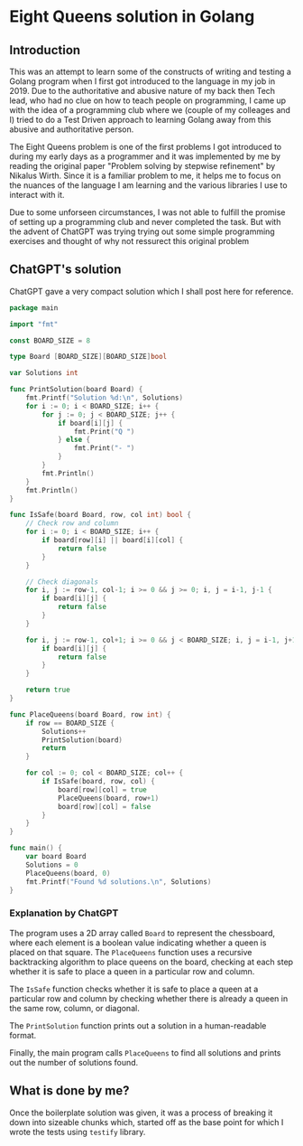 # Eight Queens solution in Golang

## Introduction

This was an attempt to learn some of the constructs of writing and testing a Golang program when I first got introduced to the language in my job in 2019. Due to the authoritative and abusive nature of my back then Tech lead, who had no clue on how to teach people on programming, I came up with the idea of a programming club where we (couple of my colleages and I) tried to do a Test Driven approach to learning Golang away from this abusive and authoritative person.

The Eight Queens problem is one of the first problems I got introduced to during my early days as a programmer and it was implemented by me by reading the original paper "Problem solving by stepwise refinement" by Nikalus Wirth. Since it is a familiar problem to me, it helps me to focus on the nuances of the language I am learning and the various libraries I use to interact with it.

Due to some unforseen circumstances, I was not able to fulfill the promise of setting up a programming club and never completed the task. But with the advent of ChatGPT was trying trying out some simple programming exercises and thought of why not ressurect this original problem

## ChatGPT's solution

ChatGPT gave a very compact solution which I shall post here for reference.

```go
package main

import "fmt"

const BOARD_SIZE = 8

type Board [BOARD_SIZE][BOARD_SIZE]bool

var Solutions int

func PrintSolution(board Board) {
    fmt.Printf("Solution %d:\n", Solutions)
    for i := 0; i < BOARD_SIZE; i++ {
        for j := 0; j < BOARD_SIZE; j++ {
            if board[i][j] {
                fmt.Print("Q ")
            } else {
                fmt.Print("- ")
            }
        }
        fmt.Println()
    }
    fmt.Println()
}

func IsSafe(board Board, row, col int) bool {
    // Check row and column
    for i := 0; i < BOARD_SIZE; i++ {
        if board[row][i] || board[i][col] {
            return false
        }
    }

    // Check diagonals
    for i, j := row-1, col-1; i >= 0 && j >= 0; i, j = i-1, j-1 {
        if board[i][j] {
            return false
        }
    }

    for i, j := row-1, col+1; i >= 0 && j < BOARD_SIZE; i, j = i-1, j+1 {
        if board[i][j] {
            return false
        }
    }

    return true
}

func PlaceQueens(board Board, row int) {
    if row == BOARD_SIZE {
        Solutions++
        PrintSolution(board)
        return
    }

    for col := 0; col < BOARD_SIZE; col++ {
        if IsSafe(board, row, col) {
            board[row][col] = true
            PlaceQueens(board, row+1)
            board[row][col] = false
        }
    }
}

func main() {
    var board Board
    Solutions = 0
    PlaceQueens(board, 0)
    fmt.Printf("Found %d solutions.\n", Solutions)
}
```

### Explanation by ChatGPT

The program uses a 2D array called `Board` to represent the chessboard, where each element is a boolean value indicating whether a queen is placed on that square. The `PlaceQueens` function uses a recursive backtracking algorithm to place queens on the board, checking at each step whether it is safe to place a queen in a particular row and column.

The `IsSafe` function checks whether it is safe to place a queen at a particular row and column by checking whether there is already a queen in the same row, column, or diagonal.

The `PrintSolution` function prints out a solution in a human-readable format.

Finally, the main program calls `PlaceQueens` to find all solutions and prints out the number of solutions found.

## What is done by me?

Once the boilerplate solution was given, it was a process of breaking it down into sizeable chunks which, started off as the base point for which I wrote the tests using `testify` library.
